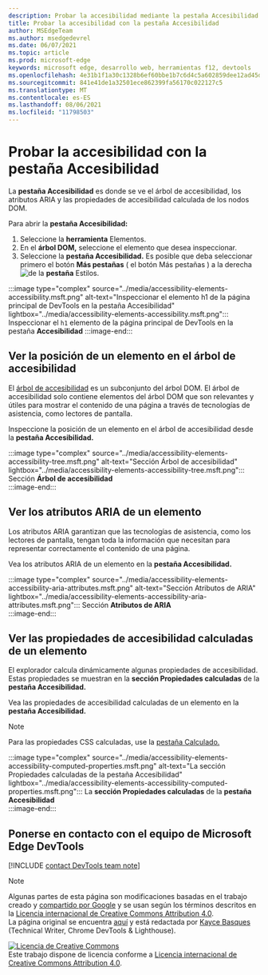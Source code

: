 ```yaml
---
description: Probar la accesibilidad mediante la pestaña Accesibilidad.
title: Probar la accesibilidad con la pestaña Accesibilidad
author: MSEdgeTeam
ms.author: msedgedevrel
ms.date: 06/07/2021
ms.topic: article
ms.prod: microsoft-edge
keywords: microsoft edge, desarrollo web, herramientas f12, devtools
ms.openlocfilehash: 4e31b1f1a30c1328b6ef60bbe1b7c6d4c5a602859dee12ad45d0d3bd1cc9b387
ms.sourcegitcommit: 841e41de1a32501ece862399fa56170c022127c5
ms.translationtype: MT
ms.contentlocale: es-ES
ms.lasthandoff: 08/06/2021
ms.locfileid: "11798503"
---
```

<!-- this article was created on 05/11/2021 by moving a section out from the "Accessibility reference" article (reference.md) -->
<!-- Copyright Kayce Basques 

   Licensed under the Apache License, Version 2.0 (the "License");
   you may not use this file except in compliance with the License.
   You may obtain a copy of the License at

       https://www.apache.org/licenses/LICENSE-2.0

   Unless required by applicable law or agreed to in writing, software
   distributed under the License is distributed on an "AS IS" BASIS,
   WITHOUT WARRANTIES OR CONDITIONS OF ANY KIND, either express or implied.
   See the License for the specific language governing permissions and
   limitations under the License.  -->  
# <a name="test-accessibility-using-the-accessibility-tab"></a>Probar la accesibilidad con la pestaña Accesibilidad

La **pestaña Accesibilidad** es donde se ve el árbol de accesibilidad, los atributos ARIA y las propiedades de accesibilidad calculada de los nodos DOM.  

Para abrir la **pestaña Accesibilidad:**

1.  Seleccione la **herramienta** Elementos.  
1.  En el **árbol DOM,** seleccione el elemento que desea inspeccionar.  
1.  Seleccione la **pestaña Accesibilidad.**  Es posible que deba seleccionar primero el botón **Más pestañas** \( el botón Más pestañas \) a la derecha ![ de la ](../media/more-tabs-icon.msft.png) **pestaña** Estilos.

:::image type="complex" source="../media/accessibility-elements-accessibility.msft.png" alt-text="Inspeccionar el elemento h1 de la página principal de DevTools en la pestaña Accesibilidad" lightbox="../media/accessibility-elements-accessibility.msft.png":::
   Inspeccionar el `h1` elemento de la página principal de DevTools en la pestaña **Accesibilidad**
:::image-end:::  


## <a name="view-the-position-of-an-element-in-the-accessibility-tree"></a>Ver la posición de un elemento en el árbol de accesibilidad

El [árbol de accesibilidad][MDNAccessibilityTree] es un subconjunto del árbol DOM.  El árbol de accesibilidad solo contiene elementos del árbol DOM que son relevantes y útiles para mostrar el contenido de una página a través de tecnologías de asistencia, como lectores de pantalla.

Inspeccione la posición de un elemento en el árbol de accesibilidad desde la **pestaña Accesibilidad.**  

:::image type="complex" source="../media/accessibility-elements-accessibility-tree.msft.png" alt-text="Sección Árbol de accesibilidad" lightbox="../media/accessibility-elements-accessibility-tree.msft.png":::
   Sección **Árbol de accesibilidad**  
:::image-end:::  


## <a name="view-the-aria-attributes-of-an-element"></a>Ver los atributos ARIA de un elemento  

Los atributos ARIA garantizan que las tecnologías de asistencia, como los lectores de pantalla, tengan toda la información que necesitan para representar correctamente el contenido de una página.  

Vea los atributos ARIA de un elemento en la **pestaña Accesibilidad.**

:::image type="complex" source="../media/accessibility-elements-accessibility-aria-attributes.msft.png" alt-text="Sección Atributos de ARIA" lightbox="../media/accessibility-elements-accessibility-aria-attributes.msft.png":::
   Sección **Atributos de ARIA**  
:::image-end:::  


## <a name="view-the-computed-accessibility-properties-of-an-element"></a>Ver las propiedades de accesibilidad calculadas de un elemento  


El explorador calcula dinámicamente algunas propiedades de accesibilidad.  Estas propiedades se muestran en la **sección Propiedades calculadas** de la **pestaña Accesibilidad.**  

Vea las propiedades de accesibilidad calculadas de un elemento en la **pestaña Accesibilidad.**

> [!NOTE]
> Para las propiedades CSS calculadas, use la [pestaña Calculado.][DevtoolsCssReferenceViewActuallyAppliedElements]

:::image type="complex" source="../media/accessibility-elements-accessibility-computed-properties.msft.png" alt-text="La sección Propiedades calculadas de la pestaña Accesibilidad" lightbox="../media/accessibility-elements-accessibility-computed-properties.msft.png":::
   La **sección Propiedades calculadas** de la **pestaña Accesibilidad**  
:::image-end:::  


## <a name="getting-in-touch-with-the-microsoft-edge-devtools-team"></a>Ponerse en contacto con el equipo de Microsoft Edge DevTools  

[!INCLUDE [contact DevTools team note](../includes/contact-devtools-team-note.md)]  


> [!NOTE]
> Algunas partes de esta página son modificaciones basadas en el trabajo creado y [compartido por Google][GoogleSitePolicies] y se usan según los términos descritos en la [Licencia internacional de Creative Commons Attribution 4.0][CCA4IL].  
> La página original se encuentra [aquí](https://developers.google.com/web/tools/chrome-devtools/accessibility/reference) y está redactada por [Kayce Basques][KayceBasques] \(Technical Writer, Chrome DevTools \& Lighthouse\).  

[![Licencia de Creative Commons][CCby4Image]][CCA4IL]  
Este trabajo dispone de licencia conforme a [Licencia internacional de Creative Commons Attribution 4.0][CCA4IL].  


<!-- links -->
[DevtoolsCssReferenceViewActuallyAppliedElements]: ../css/reference.md#view-only-the-css-that-is-actually-applied-to-an-element "Ver solo el CSS que realmente se aplica a un elemento: referencia CSS | Microsoft Docs"  
[MDNAccessibilityTree]: https://developer.mozilla.org/docs/Glossary/AOM "Árbol de accesibilidad (AOM) | MDN"  
[GoogleSitePolicies]: https://developers.google.com/terms/site-policies  
[CCA4IL]: https://creativecommons.org/licenses/by/4.0  
[KayceBasques]: https://developers.google.com/web/resources/contributors/kaycebasques  
[CCby4Image]: https://i.creativecommons.org/l/by/4.0/88x31.png  
